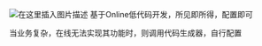 ﻿![在这里插入图片描述](https://img-blog.csdnimg.cn/a5774608d6d44a83bca0ebfe6e7ac77e.png?x-oss-process=image/watermark,type_ZHJvaWRzYW5zZmFsbGJhY2s,shadow_50,text_Q1NETiBAcHVyaXR5LWdvb2Q=,size_20,color_FFFFFF,t_70,g_se,x_16)
基于Online低代码开发，所见即所得，配置即可

当业务复杂，在线无法实现其功能时，则调用代码生成器，自行配置
